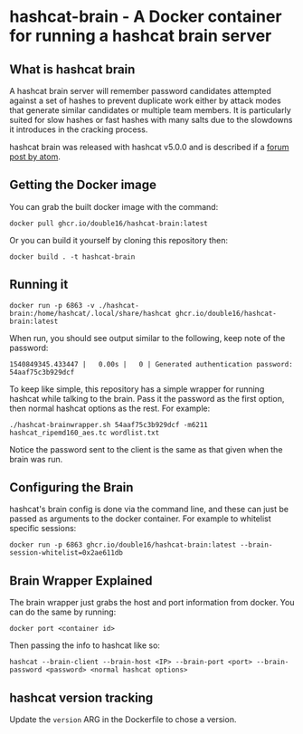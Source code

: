 # hashcat-brain - A Docker container for running a hashcat brain server

## What is hashcat brain

A hashcat brain server will remember password candidates attempted against a set of hashes to prevent duplicate work either by attack modes that generate similar candidates or multiple team members. It is particularly suited for slow hashes or fast hashes with many salts due to the slowdowns it introduces in the cracking process.

hashcat brain was released with hashcat v5.0.0 and is described if a [forum post by atom](https://hashcat.net/forum/thread-7903.html).

## Getting the Docker image

You can grab the built docker image with the command:
```
docker pull ghcr.io/double16/hashcat-brain:latest
```

Or you can build it yourself by cloning this repository then:
```
docker build . -t hashcat-brain
```

## Running it

```
docker run -p 6863 -v ./hashcat-brain:/home/hashcat/.local/share/hashcat ghcr.io/double16/hashcat-brain:latest
```

When run, you should see output similar to the following, keep note of the password:
```
1540849345.433447 |   0.00s |   0 | Generated authentication password: 54aaf75c3b929dcf
```

To keep like simple, this repository has a simple wrapper for running hashcat while talking to the brain. Pass it the password as the first option, then normal hashcat options as the rest. For example:
```
./hashcat-brainwrapper.sh 54aaf75c3b929dcf -m6211 hashcat_ripemd160_aes.tc wordlist.txt
```

Notice the password sent to the client is the same as that given when the brain was run.

## Configuring the Brain

hashcat's brain config is done via the command line, and these can just be passed as arguments to the docker container. For example to whitelist specific sessions:
```
docker run -p 6863 ghcr.io/double16/hashcat-brain:latest --brain-session-whitelist=0x2ae611db
```

## Brain Wrapper Explained

The brain wrapper just grabs the host and port information from docker. You can do the same by running:
```
docker port <container id>
```
Then passing the info to hashcat like so:
```
hashcat --brain-client --brain-host <IP> --brain-port <port> --brain-password <password> <normal hashcat options>
```

## hashcat version tracking

Update the `version` ARG in the Dockerfile to chose a version.
